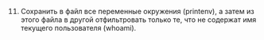 11. Сохранить в файл все переменные окружения (printenv), а затем из этого файла в другой отфильтровать только те, что не содержат имя текущего пользователя (whoami).